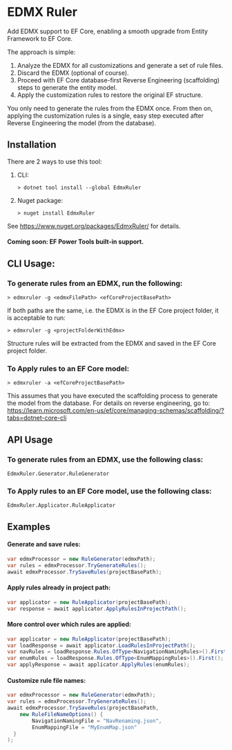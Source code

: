 
# EDMX Ruler
Add EDMX support to EF Core, enabling a smooth upgrade from Entity Framework to EF Core.

The approach is simple:
1)	Analyze the EDMX for all customizations and generate a set of rule files.
2)	Discard the EDMX (optional of course).
3)	Proceed with EF Core database-first Reverse Engineering (scaffolding) steps to generate the entity model.
4)	Apply the customization rules to restore the original EF structure.

You only need to generate the rules from the EDMX once.  From then on, applying the customization rules is a single, easy step executed after Reverse Engineering the model (from the database).

## Installation
There are 2 ways to use this tool:
1. CLI:
   ```
   > dotnet tool install --global EdmxRuler
   ```
2. Nuget package:
   ```
   > nuget install EdmxRuler
   ```
See https://www.nuget.org/packages/EdmxRuler/ for details.
#### Coming soon: EF Power Tools built-in support.

## CLI Usage:
### To generate rules from an EDMX, run the following:
   ```
   > edmxruler -g <edmxFilePath> <efCoreProjectBasePath>
   ```
   If both paths are the same, i.e. the EDMX is in the EF Core project folder, it is acceptable to run:
   ```
   > edmxruler -g <projectFolderWithEdmx>
   ```
Structure rules will be extracted from the EDMX and saved in the EF Core project folder.

### To Apply rules to an EF Core model:
   ```
   > edmxruler -a <efCoreProjectBasePath>
   ```
This assumes that you have executed the scaffolding process to generate the model from the database.
For details on reverse engineering, go to: https://learn.microsoft.com/en-us/ef/core/managing-schemas/scaffolding/?tabs=dotnet-core-cli

## API Usage
### To generate rules from an EDMX, use the following class:
```
EdmxRuler.Generator.RuleGenerator
```
### To Apply rules to an EF Core model, use the following class:
```
EdmxRuler.Applicator.RuleApplicator
```
## Examples

#### Generate and save rules:
```csharp
var edmxProcessor = new RuleGenerator(edmxPath);  
var rules = edmxProcessor.TryGenerateRules();  
await edmxProcessor.TrySaveRules(projectBasePath);
```
#### Apply rules already in project path:
```csharp
var applicator = new RuleApplicator(projectBasePath);  
var response = await applicator.ApplyRulesInProjectPath();
```

#### More control over which rules are applied:
```csharp
var applicator = new RuleApplicator(projectBasePath);  
var loadResponse = await applicator.LoadRulesInProjectPath();  
var navRules = loadResponse.Rules.OfType<NavigationNamingRules>().First();
var enumRules = loadResponse.Rules.OfType<EnumMappingRules>().First();  
var applyResponse = await applicator.ApplyRules(enumRules);
```

#### Customize rule file names:
```csharp
var edmxProcessor = new RuleGenerator(edmxPath);  
var rules = edmxProcessor.TryGenerateRules();  
await edmxProcessor.TrySaveRules(projectBasePath,  
    new RuleFileNameOptions() {  
        NavigationNamingFile = "NavRenaming.json",   
        EnumMappingFile = "MyEnumMap.json"  
  }  
);
```

